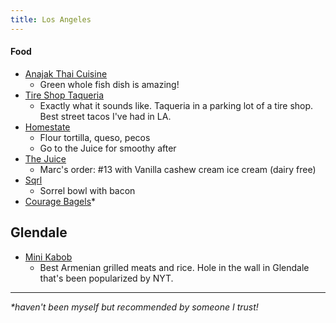 ```yaml
---
title: Los Angeles
---
```


#### Food

- [Anajak Thai Cuisine](https://maps.app.goo.gl/KDW1ZwQBmBPpUYYWA?g_st=ic)
    - Green whole fish dish is amazing!
- [Tire Shop Taqueria](https://maps.app.goo.gl/aq7eSpqzh9GnX5vr7?g_st=ic)
    - Exactly what it sounds like. Taqueria in a parking lot of a tire shop. Best street tacos I've had in LA.
- [Homestate](https://maps.app.goo.gl/s4uEpMDgdWtFsBCz8)
    - Flour tortilla, queso, pecos
    - Go to the Juice for smoothy after
- [The Juice](https://maps.app.goo.gl/gmNkYjc1VW7fs1Pk6)
    - Marc's order: #13 with Vanilla cashew cream ice cream (dairy free)
- [Sqrl](https://maps.app.goo.gl/saB7Um3UgXgKrt3t7)
    - Sorrel bowl with bacon
- [Courage Bagels](https://maps.app.goo.gl/G3BGhvtDript3CiLA)*


## Glendale 

- [Mini Kabob](https://maps.app.goo.gl/x9uxseVHHCkEoY1T8?g_st=ic)
	- Best Armenian grilled meats and rice. Hole in the wall in Glendale that's been popularized by NYT.

---

_*haven't been myself but recommended by someone I trust!_
